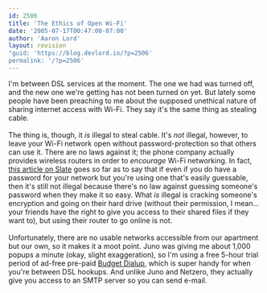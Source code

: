 ```yaml
---
id: 2506
title: 'The Ethics of Open Wi-Fi'
date: '2005-07-17T00:47:00-07:00'
author: 'Aaron Lord'
layout: revision
"guid: 'https://blog.devlord.io/?p=2506'
permalink: '/?p=2506'
---
```


I'm between DSL services at the moment.  The one we had was turned off, and the new one we're getting has not been turned on yet.  But lately some people have been preaching to me about the supposed unethical nature of sharing internet access with Wi-Fi.  They say it's the same thing as stealing cable.<br /><br />The thing is, though, it <i>is</i> illegal to steal cable.  It's <i>not</i> illegal, however, to leave your Wi-Fi network open without password-protection so that others can use it.  There are no laws against it; the phone company actually provides wireless routers in order to <i>encourage</i> Wi-Fi networking.  In fact, <a href="http://slate.msn.com/id/2109941">this article on Slate</a> goes so far as to say that if even if you do have a password for your network but you're using one that's easily guessable, then it's still not illegal because there's no law against guessing someone's password when they make it so easy.  What <i>is</i> illegal is cracking someone's encryption and going on their hard drive (without their permission, I mean... your friends have the right to give you access to their shared files if they want to), but using their router to go online is not.<br /><br />Unfortunately, there are no usable networks accessible from our apartment but our own, so it makes it a moot point.  Juno was giving me about 1,000 popups a minute (okay, slight exaggeration), so I'm using a free 5-hour trial period of ad-free pre-paid <a href="http://www.budgetdialup.com/">Budget Dialup</a>, which is super handy for when you're between DSL hookups.  And unlike Juno and Netzero, they actually give you access to an SMTP server so you can send e-mail.<div class="blogger-post-footer"></div>